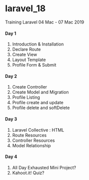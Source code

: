 # laravel_18
Training Laravel 04 Mac - 07 Mac 2019

#### Day 1

1. Introduction & Installation
2. Declare Route
3. Create View
4. Layout Template
5. Profile Form & Submit

#### Day 2

1. Create Controller
2. Create Model and Migration
3. Profile Listing
4. Profile create and update
5. Profile delete and softDelete 

#### Day 3

1. Laravel Collective : HTML
1. Route Resources
2. Controller Resources
3. Model Relationship

#### Day 4

1. All Day Exhausted Mini Project?
2. Kahoot.it! Quiz?